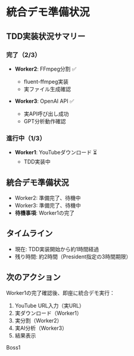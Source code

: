 # 統合デモ準備状況

## TDD実装状況サマリー

### 完了（2/3）
- **Worker2**: FFmpeg分割 ✅
  - fluent-ffmpeg実装
  - 実ファイル生成確認
  
- **Worker3**: OpenAI API ✅
  - 実API呼び出し成功
  - GPT分析動作確認

### 進行中（1/3）
- **Worker1**: YouTubeダウンロード ⏳
  - TDD実装中

## 統合デモ準備状況
- Worker2: 準備完了、待機中
- Worker3: 準備完了、待機中
- **待機事項**: Worker1の完了

## タイムライン
- 現在: TDD実装開始から約1時間経過
- 残り時間: 約2時間（President指定の3時間期限）

## 次のアクション
Worker1の完了確認後、即座に統合デモ実行：
1. YouTube URL入力（実URL）
2. 実ダウンロード（Worker1）
3. 実分割（Worker2）
4. 実AI分析（Worker3）
5. 結果表示

Boss1